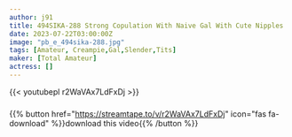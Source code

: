 ```yaml
---
author: j91
title: 494SIKA-288 Strong Copulation With Naive Gal With Cute Nipples
date: 2023-07-22T03:00:00Z
image: "pb_e_494sika-288.jpg"
tags: [Amateur, Creampie,Gal,Slender,Tits]
maker: [Total Amateur]
actress: []
---
```



{{< youtubepl r2WaVAx7LdFxDj >}}
###

{{% button href="https://streamtape.to/v/r2WaVAx7LdFxDj" icon="fas fa-download" %}}download this video{{% /button %}}

